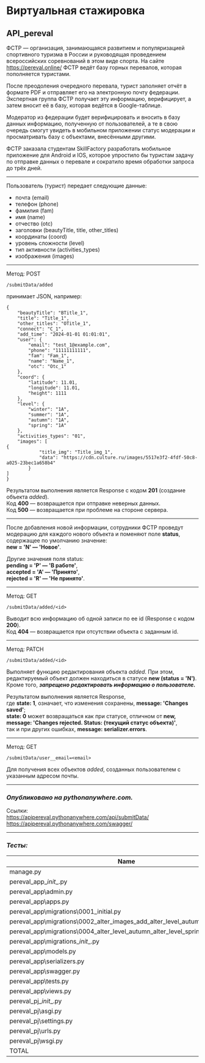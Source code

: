 
# Виртуальная стажировка
## API_pereval

ФСТР — организация, занимающаяся развитием и популяризацией спортивного туризма в России 
и руководящая проведением всероссийских соревнований в этом виде спорта.
На сайте https://pereval.online/ ФСТР ведёт базу горных перевалов, которая пополняется туристами.

После преодоления очередного перевала, турист заполняет отчёт в формате PDF 
и отправляет его на электронную почту федерации. Экспертная группа ФСТР получает эту информацию, 
верифицирует, а затем вносит её в базу, которая ведётся в Google-таблице.

Модератор из федерации будет верифицировать и вносить в базу данных информацию, полученную от пользователей, 
а те в свою очередь смогут увидеть в мобильном приложении статус модерации и просматривать базу с объектами, 
внесёнными другими.

ФСТР заказала студентам SkillFactory разработать мобильное приложение для Android и IOS, 
которое упростило бы туристам задачу по отправке данных о перевале и сократило время обработки запроса до трёх дней.

***
Пользователь (турист) передает следующие данные:

+ почта (email) 
+ телефон (phone)
+ фамилия (fam)
+ имя (name)
+ отчество (otc)
+ заголовки (beautyTitle, title, other_titles)
+ координаты (coord)
+ уровень сложности (level)
+ тип активности (activities_types)
+ изображения (images)

***
Метод: POST
~~~
/submitData/added
~~~
принимает JSON, например:
```
{
    "beautyTitle": "BTitle_1",
    "title": "Title_1",
    "other_titles": "OTitle_1",
    "connect": "C_1",
    "add_time": "2024-01-01 01:01:01",
    "user": {
        "email": "test_1@example.com",
        "phone": "11111111111",
        "fam": "Fam_1",
        "name": "Name_1",
        "otc": "Otc_1"
    },
    "coord": {
        "latitude": 11.01,
        "longitude": 11.01,
        "height": 1111
    },
    "level": {
        "winter": "1А",
        "summer": "1А",
        "autumn": "1А",
        "spring": "1А"
    },
    "activities_types": "01",
    "images": [
{
            "title_img": "Title_img_1",
            "data": "https://cdn.culture.ru/images/5517e3f2-4fdf-50c8-a025-23bec1a658b4"
        }
]
}
```

Результатом выполнения является Response с кодом __201__ (создание объекта _added_).  
Код __400__ — возвращается при отправке неверных данных.  
Код __500__ — возвращается при проблеме на стороне сервера.

***
После добавления новой информации,
сотрудники ФСТР проведут модерацию для каждого нового объекта и поменяют поле __status__, содержащее по умолчанию
значение:  
__new = 'N' — 'Новое'__.

Другие значения поля status:  
__pending = 'P' —  'В работе'__,  
__accepted = 'A' — 'Принято'__,  
__rejected = 'R' — 'Не принято'__.

***
Метод: GET
~~~
/submitData/added/<id>
~~~

Выводит всю информацию об одной записи по ее id (Response с кодом __200__).   
Код __404__ — возвращается при отсутствии объекта с заданным id.

***
Метод: PATCH 
~~~
/submitData/added/<id>
~~~
Выполняет функцию редактирования объекта _added_. 
При этом, редактируемый объект должен находиться в статусе __new (status = 'N')__. 
Кроме того, ___запрещено редактировать информацию о пользователе.___

Результатом выполнения является Response,  
где __state: 1__, означает, что изменения сохранены, __message: 'Changes saved'__;  
__state: 0__ может возвращаться как при статусе, 
отличном от __new,  
message: 'Changes rejected. Status: (текущий статус объекта)'__,  
так и при других ошибках, __message: serializer.errors__.

***
Метод: GET 
~~~
/submitData/user__email=<email>
~~~
Для получения всех объектов _added_, созданных пользователем с указанным адресом почты.

***
### _Опубликовано на pythonanywhere.com._  
Ссылки:  
https://apipereval.pythonanywhere.com/api/submitData/  
https://apipereval.pythonanywhere.com/swagger/

***

### _Тесты:_

Name                                                                              | Stmts | Miss | Cover
--- | --- | --- | --- |
manage.py                                                                    | 11 | 2 | 82%  | 
pereval_app\__init__.py                                                      | 0  | 0 | 100% |
pereval_app\admin.py                                                         | 7  | 0 | 100% |
pereval_app\apps.py                                                          | 4  | 0 | 100% |
pereval_app\migrations\0001_initial.py                                       | 6  | 0 | 100% |
pereval_app\migrations\0002_alter_images_add_alter_level_autumn_and_more.py  | 5  | 0 | 100% |
pereval_app\migrations\0004_alter_level_autumn_alter_level_spring_and_more.py| 4  | 0 | 100% |
pereval_app\migrations\__init__.py                                           | 0  | 0 | 100% |
pereval_app\models.py                                                        | 56 | 0 | 100% |
pereval_app\serializers.py                                                   | 43 | 13|  70% |
pereval_app\swagger.py                                                       | 5  | 0 | 100% |
pereval_app\tests.py                                                         | 46 | 0 | 100% |
pereval_app\views.py                                                         | 38 | 9 |  76% |
pereval_pj\__init__.py                                                       | 0  | 0 | 100% |
pereval_pj\asgi.py                                                           | 4  | 4 |   0% |
pereval_pj\settings.py                                                       | 26 | 0 | 100% |
pereval_pj\urls.py                                                           | 11 | 0 | 100% |
pereval_pj\wsgi.py                                                           | 4  | 4 |   0% |
TOTAL                                                                        | 275| 32|  88% |
